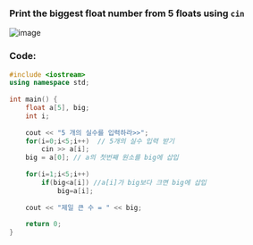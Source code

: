 ### **Print the biggest float number from 5 floats using `cin`**

![image](https://img1.daumcdn.net/thumb/R1280x0/?scode=mtistory2&fname=https%3A%2F%2Fk.kakaocdn.net%2Fdn%2Fbo6nif%2FbtqCgS0HL3z%2FkW8u3WkY1pAduGiq6XJUak%2Fimg.png)

### **Code:**
```cpp
#include <iostream>
using namespace std;
 
int main() {
    float a[5], big;
    int i;
    
    cout << "5 개의 실수를 입력하라>>";
    for(i=0;i<5;i++)  // 5개의 실수 입력 받기 
        cin >> a[i];
    big = a[0]; // a의 첫번째 원소를 big에 삽입 
    
    for(i=1;i<5;i++) 
        if(big<a[i]) //a[i]가 big보다 크면 big에 삽입 
            big=a[i];
    
    cout << "제일 큰 수 = " << big;
    
    return 0;
}
```
